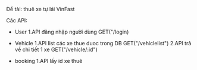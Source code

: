 Đề tài: thuê xe tự lái VinFast



Các API:
* User
1.API đăng nhập người dùng 
 GET("/login) 

* Vehicle
1.API list các xe thue duoc trong DB
GET("/vehiclelist")
2.API trả về chi tiết 1 xe
GET("/vehicle/:id")

* booking
1.API lấy id xe thuê


